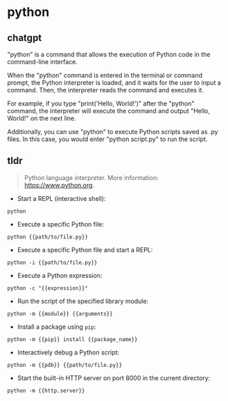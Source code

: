 # python 
## chatgpt 
"python" is a command that allows the execution of Python code in the command-line interface. 

When the "python" command is entered in the terminal or command prompt, the Python interpreter is loaded, and it waits for the user to input a command. Then, the interpreter reads the command and executes it. 

For example, if you type "print('Hello, World!')" after the "python" command, the interpreter will execute the command and output "Hello, World!" on the next line.

Additionally, you can use "python" to execute Python scripts saved as .py files. In this case, you would enter "python script.py" to run the script. 

## tldr 
 
> Python language interpreter.
> More information: <https://www.python.org>.

- Start a REPL (interactive shell):

`python`

- Execute a specific Python file:

`python {{path/to/file.py}}`

- Execute a specific Python file and start a REPL:

`python -i {{path/to/file.py}}`

- Execute a Python expression:

`python -c "{{expression}}"`

- Run the script of the specified library module:

`python -m {{module}} {{arguments}}`

- Install a package using `pip`:

`python -m {{pip}} install {{package_name}}`

- Interactively debug a Python script:

`python -m {{pdb}} {{path/to/file.py}}`

- Start the built-in HTTP server on port 8000 in the current directory:

`python -m {{http.server}}`
